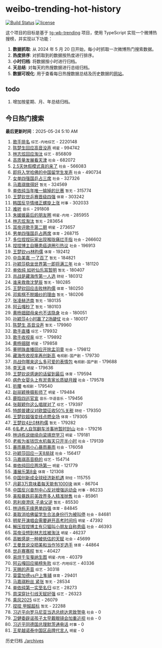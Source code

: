 # weibo-trending-hot-history

[![Build Status](https://github.com/lxw15337674/weibo-trending-hot-history/actions/workflows/nodejs.yml/badge.svg)](https://github.com/lxw15337674/weibo-trending-hot-history/actions)
[![license](https://img.shields.io/github/license/lxw15337674/weibo-trending-hot-history)](https://github.com/lxw15337674/weibo-trending-hot-history/blob/master/LICENSE)


这个项目的目标是基于 [tg-wb-trending](https://github.com/xiadd/tg-wb-trending) 项目，使用 TypeScript 实现一个微博热搜榜，并实现以下功能：

1. **数据抓取**: 从 2024 年 5 月 20 日开始，每小时抓取一次微博热门搜索数据。
2. **热度排序**: 对抓取到的数据按热度进行排序。
3. **小时归档**: 将数据按小时进行归档。
4. **天总结**: 对每天的热搜数据进行总结归档。
5. **数据可视化**: 用于查看每日热搜数据总结及历史数据的[网站](https://weibo-trending-hot-history.vercel.app/)。

## todo

1. 增加按星期、月、年总结归档。



## 今日热门搜索























































































































































































































































































































































































































































































































































































































































































































































































































































































































































































































































































































































































































































































































































































































































































































































































































































































































































































































































































































































































































































































































































































































































































































































































































































































































































































































































































































































































































































































































































































































































































































































































































































































































































































































































































































































































































































































































































































































































































































































































































































































































































































































































































































































































































































































































































































































































































































































































































































































































































































































































































































































































































































































































































































































































































































































































































































































































































































































































































































































































































































































































































































































































































































































































































































































































































































































































































































































































































































































































































































































































































































































































































































































































































































































































































































































































































































































































































































































































































































































































































































































































































































































































































































































































































































































































































































































































<!-- BEGIN -->

**最后更新时间**：2025-05-24 5:10 AM
1. [歌手排名](https://m.weibo.cn/search?containerid=100103type%3D1%26t%3D10%26q%3D%E6%AD%8C%E6%89%8B%E6%8E%92%E5%90%8D&stream_entry_id=31&isnewpage=1&extparam=seat%3D1%26stream_entry_id%3D31%26pos%3D0%26realpos%3D1%26band_rank%3D1%26filter_type%3Drealtimehot%26dgr%3D0%26c_type%3D31%26cate%3D5001%26q%3D%25E6%25AD%258C%25E6%2589%258B%25E6%258E%2592%25E5%2590%258D%26lcate%3D5001%26flag%3D16%26display_time%3D1748018036%26pre_seqid%3D1748018036622012375948) `综艺-内地综艺` - 2220148
2. [陈楚生回应高音没声](https://m.weibo.cn/search?containerid=100103type%3D1%26t%3D10%26q%3D%23%E9%99%88%E6%A5%9A%E7%94%9F%E5%9B%9E%E5%BA%94%E9%AB%98%E9%9F%B3%E6%B2%A1%E5%A3%B0%23&stream_entry_id=31&isnewpage=1&extparam=seat%3D1%26stream_entry_id%3D31%26pos%3D1%26realpos%3D2%26band_rank%3D2%26filter_type%3Drealtimehot%26dgr%3D0%26c_type%3D31%26cate%3D5001%26q%3D%2523%25E9%2599%2588%25E6%25A5%259A%25E7%2594%259F%25E5%259B%259E%25E5%25BA%2594%25E9%25AB%2598%25E9%259F%25B3%25E6%25B2%25A1%25E5%25A3%25B0%2523%26lcate%3D5001%26flag%3D2%26display_time%3D1748018036%26pre_seqid%3D1748018036622012375948) `明星` - 994742
3. [林志炫回应淘汰](https://m.weibo.cn/search?containerid=100103type%3D1%26t%3D10%26q%3D%23%E6%9E%97%E5%BF%97%E7%82%AB%E5%9B%9E%E5%BA%94%E6%B7%98%E6%B1%B0%23&stream_entry_id=31&isnewpage=1&extparam=seat%3D1%26stream_entry_id%3D31%26pos%3D8%26realpos%3D9%26band_rank%3D9%26filter_type%3Drealtimehot%26dgr%3D0%26c_type%3D31%26cate%3D5001%26q%3D%2523%25E6%259E%2597%25E5%25BF%2597%25E7%2582%25AB%25E5%259B%259E%25E5%25BA%2594%25E6%25B7%2598%25E6%25B1%25B0%2523%26lcate%3D5001%26flag%3D1%26display_time%3D1748018036%26pre_seqid%3D1748018036622012375948) `综艺` - 856809
4. [高质量发展看天津](https://m.weibo.cn/search?containerid=100103type%3D1%26t%3D10%26q%3D%23%E9%AB%98%E8%B4%A8%E9%87%8F%E5%8F%91%E5%B1%95%E7%9C%8B%E5%A4%A9%E6%B4%A5%23&stream_entry_id=31&isnewpage=1&extparam=seat%3D1%26stream_entry_id%3D31%26pos%3D2%26realpos%3D3%26band_rank%3D3%26filter_type%3Drealtimehot%26dgr%3D0%26c_type%3D31%26cate%3D5001%26q%3D%2523%25E9%25AB%2598%25E8%25B4%25A8%25E9%2587%258F%25E5%258F%2591%25E5%25B1%2595%25E7%259C%258B%25E5%25A4%25A9%25E6%25B4%25A5%2523%26lcate%3D5001%26flag%3D0%26display_time%3D1748018036%26pre_seqid%3D1748018036622012375948) `社会` - 682072
5. [2.5天休假模式真的来了](https://m.weibo.cn/search?containerid=100103type%3D1%26t%3D10%26q%3D%232.5%E5%A4%A9%E4%BC%91%E5%81%87%E6%A8%A1%E5%BC%8F%E7%9C%9F%E7%9A%84%E6%9D%A5%E4%BA%86%23&stream_entry_id=31&isnewpage=1&extparam=seat%3D1%26stream_entry_id%3D31%26pos%3D3%26realpos%3D4%26band_rank%3D4%26filter_type%3Drealtimehot%26dgr%3D0%26c_type%3D31%26cate%3D5001%26q%3D%25232.5%25E5%25A4%25A9%25E4%25BC%2591%25E5%2581%2587%25E6%25A8%25A1%25E5%25BC%258F%25E7%259C%259F%25E7%259A%2584%25E6%259D%25A5%25E4%25BA%2586%2523%26lcate%3D5001%26flag%3D0%26display_time%3D1748018036%26pre_seqid%3D1748018036622012375948) `社会` - 566083
6. [即将入学哈佛的中国留学生发声](https://m.weibo.cn/search?containerid=100103type%3D1%26t%3D10%26q%3D%23%E5%8D%B3%E5%B0%86%E5%85%A5%E5%AD%A6%E5%93%88%E4%BD%9B%E7%9A%84%E4%B8%AD%E5%9B%BD%E7%95%99%E5%AD%A6%E7%94%9F%E5%8F%91%E5%A3%B0%23&stream_entry_id=31&isnewpage=1&extparam=seat%3D1%26stream_entry_id%3D31%26pos%3D4%26realpos%3D5%26band_rank%3D5%26filter_type%3Drealtimehot%26dgr%3D0%26c_type%3D31%26cate%3D5001%26q%3D%2523%25E5%258D%25B3%25E5%25B0%2586%25E5%2585%25A5%25E5%25AD%25A6%25E5%2593%2588%25E4%25BD%259B%25E7%259A%2584%25E4%25B8%25AD%25E5%259B%25BD%25E7%2595%2599%25E5%25AD%25A6%25E7%2594%259F%25E5%258F%2591%25E5%25A3%25B0%2523%26lcate%3D5001%26flag%3D1%26display_time%3D1748018036%26pre_seqid%3D1748018036622012375948) `社会` - 490734
7. [女单四强国乒占三席](https://m.weibo.cn/search?containerid=100103type%3D1%26t%3D10%26q%3D%23%E5%A5%B3%E5%8D%95%E5%9B%9B%E5%BC%BA%E5%9B%BD%E4%B9%92%E5%8D%A0%E4%B8%89%E5%B8%AD%23&stream_entry_id=31&isnewpage=1&extparam=seat%3D1%26stream_entry_id%3D31%26pos%3D5%26realpos%3D6%26band_rank%3D6%26filter_type%3Drealtimehot%26dgr%3D0%26c_type%3D31%26cate%3D5001%26q%3D%2523%25E5%25A5%25B3%25E5%258D%2595%25E5%259B%259B%25E5%25BC%25BA%25E5%259B%25BD%25E4%25B9%2592%25E5%258D%25A0%25E4%25B8%2589%25E5%25B8%25AD%2523%26lcate%3D5001%26flag%3D0%26display_time%3D1748018036%26pre_seqid%3D1748018036622012375948) `社会` - 327326
8. [马嘉祺做得好](https://m.weibo.cn/search?containerid=100103type%3D1%26t%3D10%26q%3D%E9%A9%AC%E5%98%89%E7%A5%BA%E5%81%9A%E5%BE%97%E5%A5%BD&stream_entry_id=31&isnewpage=1&extparam=seat%3D1%26stream_entry_id%3D31%26pos%3D6%26realpos%3D7%26band_rank%3D7%26filter_type%3Drealtimehot%26dgr%3D0%26c_type%3D31%26cate%3D5001%26q%3D%25E9%25A9%25AC%25E5%2598%2589%25E7%25A5%25BA%25E5%2581%259A%25E5%25BE%2597%25E5%25A5%25BD%26lcate%3D5001%26flag%3D16%26display_time%3D1748018036%26pre_seqid%3D1748018036622012375948) `暂无` - 324569
9. [单依纯当年唯一输掉的比赛](https://m.weibo.cn/search?containerid=100103type%3D1%26t%3D10%26q%3D%E5%8D%95%E4%BE%9D%E7%BA%AF%E5%BD%93%E5%B9%B4%E5%94%AF%E4%B8%80%E8%BE%93%E6%8E%89%E7%9A%84%E6%AF%94%E8%B5%9B&stream_entry_id=31&isnewpage=1&extparam=seat%3D1%26stream_entry_id%3D31%26pos%3D7%26realpos%3D8%26band_rank%3D8%26filter_type%3Drealtimehot%26dgr%3D0%26c_type%3D31%26cate%3D5001%26q%3D%25E5%258D%2595%25E4%25BE%259D%25E7%25BA%25AF%25E5%25BD%2593%25E5%25B9%25B4%25E5%2594%25AF%25E4%25B8%2580%25E8%25BE%2593%25E6%258E%2589%25E7%259A%2584%25E6%25AF%2594%25E8%25B5%259B%26lcate%3D5001%26flag%3D1%26display_time%3D1748018036%26pre_seqid%3D1748018036622012375948) `暂无` - 315774
10. [王楚钦世乒赛晋级四强](https://m.weibo.cn/search?containerid=100103type%3D1%26t%3D10%26q%3D%23%E7%8E%8B%E6%A5%9A%E9%92%A6%E4%B8%96%E4%B9%92%E8%B5%9B%E6%99%8B%E7%BA%A7%E5%9B%9B%E5%BC%BA%23&stream_entry_id=31&isnewpage=1&extparam=seat%3D1%26stream_entry_id%3D31%26pos%3D9%26realpos%3D10%26band_rank%3D10%26filter_type%3Drealtimehot%26dgr%3D0%26c_type%3D31%26cate%3D5001%26q%3D%2523%25E7%258E%258B%25E6%25A5%259A%25E9%2592%25A6%25E4%25B8%2596%25E4%25B9%2592%25E8%25B5%259B%25E6%2599%258B%25E7%25BA%25A7%25E5%259B%259B%25E5%25BC%25BA%2523%26lcate%3D5001%26flag%3D1%26display_time%3D1748018036%26pre_seqid%3D1748018036622012375948) `体育` - 303242
11. [韩国反华情绪正螺旋上涨](https://m.weibo.cn/search?containerid=100103type%3D1%26t%3D10%26q%3D%23%E9%9F%A9%E5%9B%BD%E5%8F%8D%E5%8D%8E%E6%83%85%E7%BB%AA%E6%AD%A3%E8%9E%BA%E6%97%8B%E4%B8%8A%E6%B6%A8%23&stream_entry_id=31&isnewpage=1&extparam=seat%3D1%26stream_entry_id%3D31%26pos%3D10%26realpos%3D11%26band_rank%3D11%26filter_type%3Drealtimehot%26dgr%3D0%26c_type%3D31%26cate%3D5001%26q%3D%2523%25E9%259F%25A9%25E5%259B%25BD%25E5%258F%258D%25E5%258D%258E%25E6%2583%2585%25E7%25BB%25AA%25E6%25AD%25A3%25E8%259E%25BA%25E6%2597%258B%25E4%25B8%258A%25E6%25B6%25A8%2523%26lcate%3D5001%26flag%3D1%26display_time%3D1748018036%26pre_seqid%3D1748018036622012375948) `时事` - 302033
12. [难听](https://m.weibo.cn/search?containerid=100103type%3D1%26t%3D10%26q%3D%E9%9A%BE%E5%90%AC&stream_entry_id=31&isnewpage=1&extparam=seat%3D1%26stream_entry_id%3D31%26pos%3D11%26realpos%3D12%26band_rank%3D12%26filter_type%3Drealtimehot%26dgr%3D0%26c_type%3D31%26cate%3D5001%26q%3D%25E9%259A%25BE%25E5%2590%25AC%26lcate%3D5001%26flag%3D0%26display_time%3D1748018036%26pre_seqid%3D1748018036622012375948) `音乐` - 291808
13. [朱媛媛最后的朋友圈](https://m.weibo.cn/search?containerid=100103type%3D1%26t%3D10%26q%3D%23%E6%9C%B1%E5%AA%9B%E5%AA%9B%E6%9C%80%E5%90%8E%E7%9A%84%E6%9C%8B%E5%8F%8B%E5%9C%88%23&stream_entry_id=31&isnewpage=1&extparam=seat%3D1%26stream_entry_id%3D31%26pos%3D12%26realpos%3D13%26band_rank%3D13%26filter_type%3Drealtimehot%26dgr%3D0%26c_type%3D31%26cate%3D5001%26q%3D%2523%25E6%259C%25B1%25E5%25AA%259B%25E5%25AA%259B%25E6%259C%2580%25E5%2590%258E%25E7%259A%2584%25E6%259C%258B%25E5%258F%258B%25E5%259C%2588%2523%26lcate%3D5001%26flag%3D2%26display_time%3D1748018036%26pre_seqid%3D1748018036622012375948) `明星-内地` - 285955
14. [林志炫淘汰](https://m.weibo.cn/search?containerid=100103type%3D1%26t%3D10%26q%3D%E6%9E%97%E5%BF%97%E7%82%AB%E6%B7%98%E6%B1%B0&stream_entry_id=31&isnewpage=1&extparam=seat%3D1%26stream_entry_id%3D31%26pos%3D13%26realpos%3D14%26band_rank%3D14%26filter_type%3Drealtimehot%26dgr%3D0%26c_type%3D31%26cate%3D5001%26q%3D%25E6%259E%2597%25E5%25BF%2597%25E7%2582%25AB%25E6%25B7%2598%25E6%25B1%25B0%26lcate%3D5001%26flag%3D0%26display_time%3D1748018036%26pre_seqid%3D1748018036622012375948) `暂无` - 283654
15. [耳帝评歌手第二期](https://m.weibo.cn/search?containerid=100103type%3D1%26t%3D10%26q%3D%23%E8%80%B3%E5%B8%9D%E8%AF%84%E6%AD%8C%E6%89%8B%E7%AC%AC%E4%BA%8C%E6%9C%9F%23&stream_entry_id=31&isnewpage=1&extparam=seat%3D1%26stream_entry_id%3D31%26pos%3D14%26realpos%3D15%26band_rank%3D15%26filter_type%3Drealtimehot%26dgr%3D0%26c_type%3D31%26cate%3D5001%26q%3D%2523%25E8%2580%25B3%25E5%25B8%259D%25E8%25AF%2584%25E6%25AD%258C%25E6%2589%258B%25E7%25AC%25AC%25E4%25BA%258C%25E6%259C%259F%2523%26lcate%3D5001%26flag%3D1%26display_time%3D1748018036%26pre_seqid%3D1748018036622012375948) `明星` - 273657
16. [男单四强国乒占两席](https://m.weibo.cn/search?containerid=100103type%3D1%26t%3D10%26q%3D%23%E7%94%B7%E5%8D%95%E5%9B%9B%E5%BC%BA%E5%9B%BD%E4%B9%92%E5%8D%A0%E4%B8%A4%E5%B8%AD%23&stream_entry_id=31&isnewpage=1&extparam=seat%3D1%26stream_entry_id%3D31%26pos%3D15%26realpos%3D16%26band_rank%3D16%26filter_type%3Drealtimehot%26dgr%3D0%26c_type%3D31%26cate%3D5001%26q%3D%2523%25E7%2594%25B7%25E5%258D%2595%25E5%259B%259B%25E5%25BC%25BA%25E5%259B%25BD%25E4%25B9%2592%25E5%258D%25A0%25E4%25B8%25A4%25E5%25B8%25AD%2523%26lcate%3D5001%26flag%3D1%26display_time%3D1748018036%26pre_seqid%3D1748018036622012375948) `体育` - 268715
17. [多位捏捏玩家出现喉咙痛烂手指](https://m.weibo.cn/search?containerid=100103type%3D1%26t%3D10%26q%3D%23%E5%A4%9A%E4%BD%8D%E6%8D%8F%E6%8D%8F%E7%8E%A9%E5%AE%B6%E5%87%BA%E7%8E%B0%E5%96%89%E5%92%99%E7%97%9B%E7%83%82%E6%89%8B%E6%8C%87%23&stream_entry_id=31&isnewpage=1&extparam=seat%3D1%26stream_entry_id%3D31%26pos%3D16%26realpos%3D17%26band_rank%3D17%26filter_type%3Drealtimehot%26dgr%3D0%26c_type%3D31%26cate%3D5001%26q%3D%2523%25E5%25A4%259A%25E4%25BD%258D%25E6%258D%258F%25E6%258D%258F%25E7%258E%25A9%25E5%25AE%25B6%25E5%2587%25BA%25E7%258E%25B0%25E5%2596%2589%25E5%2592%2599%25E7%2597%259B%25E7%2583%2582%25E6%2589%258B%25E6%258C%2587%2523%26lcate%3D5001%26flag%3D1%26display_time%3D1748018036%26pre_seqid%3D1748018036622012375948) `社会` - 266602
18. [捏捏博主自曝患癌退圈引热议](https://m.weibo.cn/search?containerid=100103type%3D1%26t%3D10%26q%3D%23%E6%8D%8F%E6%8D%8F%E5%8D%9A%E4%B8%BB%E8%87%AA%E6%9B%9D%E6%82%A3%E7%99%8C%E9%80%80%E5%9C%88%E5%BC%95%E7%83%AD%E8%AE%AE%23&stream_entry_id=31&isnewpage=1&extparam=seat%3D1%26stream_entry_id%3D31%26pos%3D19%26realpos%3D20%26band_rank%3D20%26filter_type%3Drealtimehot%26dgr%3D0%26c_type%3D31%26cate%3D5001%26q%3D%2523%25E6%258D%258F%25E6%258D%258F%25E5%258D%259A%25E4%25B8%25BB%25E8%2587%25AA%25E6%259B%259D%25E6%2582%25A3%25E7%2599%258C%25E9%2580%2580%25E5%259C%2588%25E5%25BC%2595%25E7%2583%25AD%25E8%25AE%25AE%2523%26lcate%3D5001%26flag%3D1%26display_time%3D1748018036%26pre_seqid%3D1748018036622012375948) `社会` - 196913
19. [王楚钦vs林昀儒](https://m.weibo.cn/search?containerid=100103type%3D1%26t%3D10%26q%3D%E7%8E%8B%E6%A5%9A%E9%92%A6vs%E6%9E%97%E6%98%80%E5%84%92&stream_entry_id=31&isnewpage=1&extparam=seat%3D1%26stream_entry_id%3D31%26pos%3D17%26realpos%3D18%26band_rank%3D18%26filter_type%3Drealtimehot%26dgr%3D0%26c_type%3D31%26cate%3D5001%26q%3D%25E7%258E%258B%25E6%25A5%259A%25E9%2592%25A6vs%25E6%259E%2597%25E6%2598%2580%25E5%2584%2592%26lcate%3D5001%26flag%3D0%26display_time%3D1748018036%26pre_seqid%3D1748018036622012375948) `体育` - 192412
20. [中岛美嘉 一了百了](https://m.weibo.cn/search?containerid=100103type%3D1%26t%3D10%26q%3D%E4%B8%AD%E5%B2%9B%E7%BE%8E%E5%98%89+%E4%B8%80%E4%BA%86%E7%99%BE%E4%BA%86&stream_entry_id=31&isnewpage=1&extparam=seat%3D1%26stream_entry_id%3D31%26pos%3D21%26realpos%3D22%26band_rank%3D22%26filter_type%3Drealtimehot%26dgr%3D0%26c_type%3D31%26cate%3D5001%26q%3D%25E4%25B8%25AD%25E5%25B2%259B%25E7%25BE%258E%25E5%2598%2589%2520%25E4%25B8%2580%25E4%25BA%2586%25E7%2599%25BE%25E4%25BA%2586%26lcate%3D5001%26flag%3D1%26display_time%3D1748018036%26pre_seqid%3D1748018036622012375948) `暂无` - 184821
21. [孙颖莎稳坐世界第一即将满三年](https://m.weibo.cn/search?containerid=100103type%3D1%26t%3D10%26q%3D%23%E5%AD%99%E9%A2%96%E8%8E%8E%E7%A8%B3%E5%9D%90%E4%B8%96%E7%95%8C%E7%AC%AC%E4%B8%80%E5%8D%B3%E5%B0%86%E6%BB%A1%E4%B8%89%E5%B9%B4%23&stream_entry_id=31&isnewpage=1&extparam=seat%3D1%26stream_entry_id%3D31%26pos%3D18%26realpos%3D19%26band_rank%3D19%26filter_type%3Drealtimehot%26dgr%3D0%26c_type%3D31%26cate%3D5001%26q%3D%2523%25E5%25AD%2599%25E9%25A2%2596%25E8%258E%258E%25E7%25A8%25B3%25E5%259D%2590%25E4%25B8%2596%25E7%2595%258C%25E7%25AC%25AC%25E4%25B8%2580%25E5%258D%25B3%25E5%25B0%2586%25E6%25BB%25A1%25E4%25B8%2589%25E5%25B9%25B4%2523%26lcate%3D5001%26flag%3D1%26display_time%3D1748018036%26pre_seqid%3D1748018036622012375948) `社会` - 181120
22. [单依纯 如听仙乐耳暂明](https://m.weibo.cn/search?containerid=100103type%3D1%26t%3D10%26q%3D%E5%8D%95%E4%BE%9D%E7%BA%AF+%E5%A6%82%E5%90%AC%E4%BB%99%E4%B9%90%E8%80%B3%E6%9A%82%E6%98%8E&stream_entry_id=31&isnewpage=1&extparam=seat%3D1%26stream_entry_id%3D31%26pos%3D20%26realpos%3D21%26band_rank%3D21%26filter_type%3Drealtimehot%26dgr%3D0%26c_type%3D31%26cate%3D5001%26q%3D%25E5%258D%2595%25E4%25BE%259D%25E7%25BA%25AF%2520%25E5%25A6%2582%25E5%2590%25AC%25E4%25BB%2599%25E4%25B9%2590%25E8%2580%25B3%25E6%259A%2582%25E6%2598%258E%26lcate%3D5001%26flag%3D2%26display_time%3D1748018036%26pre_seqid%3D1748018036622012375948) `暂无` - 180407
23. [肖战是藏海传第一人选](https://m.weibo.cn/search?containerid=100103type%3D1%26t%3D10%26q%3D%23%E8%82%96%E6%88%98%E6%98%AF%E8%97%8F%E6%B5%B7%E4%BC%A0%E7%AC%AC%E4%B8%80%E4%BA%BA%E9%80%89%23&stream_entry_id=31&isnewpage=1&extparam=seat%3D1%26stream_entry_id%3D31%26pos%3D22%26realpos%3D23%26band_rank%3D23%26filter_type%3Drealtimehot%26dgr%3D0%26c_type%3D31%26cate%3D5001%26q%3D%2523%25E8%2582%2596%25E6%2588%2598%25E6%2598%25AF%25E8%2597%258F%25E6%25B5%25B7%25E4%25BC%25A0%25E7%25AC%25AC%25E4%25B8%2580%25E4%25BA%25BA%25E9%2580%2589%2523%26lcate%3D5001%26flag%3D1%26display_time%3D1748018036%26pre_seqid%3D1748018036622012375948) `财经` - 180312
24. [谁来救救沈梦辰](https://m.weibo.cn/search?containerid=100103type%3D1%26t%3D10%26q%3D%E8%B0%81%E6%9D%A5%E6%95%91%E6%95%91%E6%B2%88%E6%A2%A6%E8%BE%B0&stream_entry_id=31&isnewpage=1&extparam=seat%3D1%26stream_entry_id%3D31%26pos%3D23%26realpos%3D24%26band_rank%3D24%26filter_type%3Drealtimehot%26dgr%3D0%26c_type%3D31%26cate%3D5001%26q%3D%25E8%25B0%2581%25E6%259D%25A5%25E6%2595%2591%25E6%2595%2591%25E6%25B2%2588%25E6%25A2%25A6%25E8%25BE%25B0%26lcate%3D5001%26flag%3D1%26display_time%3D1748018036%26pre_seqid%3D1748018036622012375948) `暂无` - 180285
25. [王楚钦回应击败林昀儒](https://m.weibo.cn/search?containerid=100103type%3D1%26t%3D10%26q%3D%23%E7%8E%8B%E6%A5%9A%E9%92%A6%E5%9B%9E%E5%BA%94%E5%87%BB%E8%B4%A5%E6%9E%97%E6%98%80%E5%84%92%23&stream_entry_id=31&isnewpage=1&extparam=seat%3D1%26stream_entry_id%3D31%26pos%3D24%26realpos%3D25%26band_rank%3D25%26filter_type%3Drealtimehot%26dgr%3D0%26c_type%3D31%26cate%3D5001%26q%3D%2523%25E7%258E%258B%25E6%25A5%259A%25E9%2592%25A6%25E5%259B%259E%25E5%25BA%2594%25E5%2587%25BB%25E8%25B4%25A5%25E6%259E%2597%25E6%2598%2580%25E5%2584%2592%2523%26lcate%3D5001%26flag%3D1%26display_time%3D1748018036%26pre_seqid%3D1748018036622012375948) `体育` - 180250
26. [邓紫棋不脱婚纱的理由](https://m.weibo.cn/search?containerid=100103type%3D1%26t%3D10%26q%3D%E9%82%93%E7%B4%AB%E6%A3%8B%E4%B8%8D%E8%84%B1%E5%A9%9A%E7%BA%B1%E7%9A%84%E7%90%86%E7%94%B1&stream_entry_id=31&isnewpage=1&extparam=seat%3D1%26stream_entry_id%3D31%26pos%3D25%26realpos%3D26%26band_rank%3D26%26filter_type%3Drealtimehot%26dgr%3D0%26c_type%3D31%26cate%3D5001%26q%3D%25E9%2582%2593%25E7%25B4%25AB%25E6%25A3%258B%25E4%25B8%258D%25E8%2584%25B1%25E5%25A9%259A%25E7%25BA%25B1%25E7%259A%2584%25E7%2590%2586%25E7%2594%25B1%26lcate%3D5001%26flag%3D1%26display_time%3D1748018036%26pre_seqid%3D1748018036622012375948) `暂无` - 180206
27. [张凌赫济南](https://m.weibo.cn/search?containerid=100103type%3D1%26t%3D10%26q%3D%E5%BC%A0%E5%87%8C%E8%B5%AB%E6%B5%8E%E5%8D%97&stream_entry_id=31&isnewpage=1&extparam=seat%3D1%26stream_entry_id%3D31%26pos%3D26%26realpos%3D27%26band_rank%3D27%26filter_type%3Drealtimehot%26dgr%3D0%26c_type%3D31%26cate%3D5001%26q%3D%25E5%25BC%25A0%25E5%2587%258C%25E8%25B5%25AB%25E6%25B5%258E%25E5%258D%2597%26lcate%3D5001%26flag%3D1%26display_time%3D1748018036%26pre_seqid%3D1748018036622012375948) `暂无` - 180135
28. [阿云嘎秒了](https://m.weibo.cn/search?containerid=100103type%3D1%26t%3D10%26q%3D%E9%98%BF%E4%BA%91%E5%98%8E%E7%A7%92%E4%BA%86&stream_entry_id=31&isnewpage=1&extparam=seat%3D1%26stream_entry_id%3D31%26pos%3D27%26realpos%3D28%26band_rank%3D28%26filter_type%3Drealtimehot%26dgr%3D0%26c_type%3D31%26cate%3D5001%26q%3D%25E9%2598%25BF%25E4%25BA%2591%25E5%2598%258E%25E7%25A7%2592%25E4%25BA%2586%26lcate%3D5001%26flag%3D0%26display_time%3D1748018036%26pre_seqid%3D1748018036622012375948) `暂无` - 180103
29. [黄杨钿甜母亲也不该隐身](https://m.weibo.cn/search?containerid=100103type%3D1%26t%3D10%26q%3D%23%E9%BB%84%E6%9D%A8%E9%92%BF%E7%94%9C%E6%AF%8D%E4%BA%B2%E4%B9%9F%E4%B8%8D%E8%AF%A5%E9%9A%90%E8%BA%AB%23&stream_entry_id=31&isnewpage=1&extparam=seat%3D1%26stream_entry_id%3D31%26pos%3D28%26realpos%3D29%26band_rank%3D29%26filter_type%3Drealtimehot%26dgr%3D0%26c_type%3D31%26cate%3D5001%26q%3D%2523%25E9%25BB%2584%25E6%259D%25A8%25E9%2592%25BF%25E7%2594%259C%25E6%25AF%258D%25E4%25BA%25B2%25E4%25B9%259F%25E4%25B8%258D%25E8%25AF%25A5%25E9%259A%2590%25E8%25BA%25AB%2523%26lcate%3D5001%26flag%3D0%26display_time%3D1748018036%26pre_seqid%3D1748018036622012375948) `社会` - 180051
30. [孙颖莎4小时赢了2场硬仗](https://m.weibo.cn/search?containerid=100103type%3D1%26t%3D10%26q%3D%23%E5%AD%99%E9%A2%96%E8%8E%8E4%E5%B0%8F%E6%97%B6%E8%B5%A2%E4%BA%862%E5%9C%BA%E7%A1%AC%E4%BB%97%23&stream_entry_id=31&isnewpage=1&extparam=seat%3D1%26stream_entry_id%3D31%26pos%3D29%26realpos%3D30%26band_rank%3D30%26filter_type%3Drealtimehot%26dgr%3D0%26c_type%3D31%26cate%3D5001%26q%3D%2523%25E5%25AD%2599%25E9%25A2%2596%25E8%258E%258E4%25E5%25B0%258F%25E6%2597%25B6%25E8%25B5%25A2%25E4%25BA%25862%25E5%259C%25BA%25E7%25A1%25AC%25E4%25BB%2597%2523%26lcate%3D5001%26flag%3D0%26display_time%3D1748018036%26pre_seqid%3D1748018036622012375948) `社会` - 180017
31. [陈楚生 高音没声](https://m.weibo.cn/search?containerid=100103type%3D1%26t%3D10%26q%3D%E9%99%88%E6%A5%9A%E7%94%9F+%E9%AB%98%E9%9F%B3%E6%B2%A1%E5%A3%B0&stream_entry_id=31&isnewpage=1&extparam=seat%3D1%26stream_entry_id%3D31%26pos%3D30%26realpos%3D31%26band_rank%3D31%26filter_type%3Drealtimehot%26dgr%3D0%26c_type%3D31%26cate%3D5001%26q%3D%25E9%2599%2588%25E6%25A5%259A%25E7%2594%259F%2520%25E9%25AB%2598%25E9%259F%25B3%25E6%25B2%25A1%25E5%25A3%25B0%26lcate%3D5001%26flag%3D0%26display_time%3D1748018036%26pre_seqid%3D1748018036622012375948) `暂无` - 179960
32. [歌手直播](https://m.weibo.cn/search?containerid=100103type%3D1%26t%3D10%26q%3D%E6%AD%8C%E6%89%8B%E7%9B%B4%E6%92%AD&stream_entry_id=31&isnewpage=1&extparam=seat%3D1%26stream_entry_id%3D31%26pos%3D31%26realpos%3D32%26band_rank%3D32%26filter_type%3Drealtimehot%26dgr%3D0%26c_type%3D31%26cate%3D5001%26q%3D%25E6%25AD%258C%25E6%2589%258B%25E7%259B%25B4%25E6%2592%25AD%26lcate%3D5001%26flag%3D0%26display_time%3D1748018036%26pre_seqid%3D1748018036622012375948) `综艺` - 179932
33. [歌手收视率](https://m.weibo.cn/search?containerid=100103type%3D1%26t%3D10%26q%3D%E6%AD%8C%E6%89%8B%E6%94%B6%E8%A7%86%E7%8E%87&stream_entry_id=31&isnewpage=1&extparam=seat%3D1%26stream_entry_id%3D31%26pos%3D32%26realpos%3D33%26band_rank%3D33%26filter_type%3Drealtimehot%26dgr%3D0%26c_type%3D31%26cate%3D5001%26q%3D%25E6%25AD%258C%25E6%2589%258B%25E6%2594%25B6%25E8%25A7%2586%25E7%258E%2587%26lcate%3D5001%26flag%3D1%26display_time%3D1748018036%26pre_seqid%3D1748018036622012375948) `综艺` - 179892
34. [黄杨钿甜](https://m.weibo.cn/search?containerid=100103type%3D1%26t%3D10%26q%3D%E9%BB%84%E6%9D%A8%E9%92%BF%E7%94%9C&stream_entry_id=31&isnewpage=1&extparam=seat%3D1%26stream_entry_id%3D31%26pos%3D33%26realpos%3D34%26band_rank%3D34%26filter_type%3Drealtimehot%26dgr%3D0%26c_type%3D31%26cate%3D5001%26q%3D%25E9%25BB%2584%25E6%259D%25A8%25E9%2592%25BF%25E7%2594%259C%26lcate%3D5001%26flag%3D0%26display_time%3D1748018036%26pre_seqid%3D1748018036622012375948) `明星` - 179858
35. [董明珠直播回应开除孟羽童](https://m.weibo.cn/search?containerid=100103type%3D1%26t%3D10%26q%3D%23%E8%91%A3%E6%98%8E%E7%8F%A0%E7%9B%B4%E6%92%AD%E5%9B%9E%E5%BA%94%E5%BC%80%E9%99%A4%E5%AD%9F%E7%BE%BD%E7%AB%A5%23&stream_entry_id=31&isnewpage=1&extparam=seat%3D1%26stream_entry_id%3D31%26pos%3D34%26realpos%3D35%26band_rank%3D35%26filter_type%3Drealtimehot%26dgr%3D0%26c_type%3D31%26cate%3D5001%26q%3D%2523%25E8%2591%25A3%25E6%2598%258E%25E7%258F%25A0%25E7%259B%25B4%25E6%2592%25AD%25E5%259B%259E%25E5%25BA%2594%25E5%25BC%2580%25E9%2599%25A4%25E5%25AD%259F%25E7%25BE%25BD%25E7%25AB%25A5%2523%26lcate%3D5001%26flag%3D0%26display_time%3D1748018036%26pre_seqid%3D1748018036622012375948) `社会` - 179812
36. [藏海传收视率再创新高](https://m.weibo.cn/search?containerid=100103type%3D1%26t%3D10%26q%3D%23%E8%97%8F%E6%B5%B7%E4%BC%A0%E6%94%B6%E8%A7%86%E7%8E%87%E5%86%8D%E5%88%9B%E6%96%B0%E9%AB%98%23&stream_entry_id=31&isnewpage=1&extparam=seat%3D1%26stream_entry_id%3D31%26pos%3D35%26realpos%3D36%26band_rank%3D36%26filter_type%3Drealtimehot%26dgr%3D0%26c_type%3D31%26cate%3D5001%26q%3D%2523%25E8%2597%258F%25E6%25B5%25B7%25E4%25BC%25A0%25E6%2594%25B6%25E8%25A7%2586%25E7%258E%2587%25E5%2586%258D%25E5%2588%259B%25E6%2596%25B0%25E9%25AB%2598%2523%26lcate%3D5001%26flag%3D1%26display_time%3D1748018036%26pre_seqid%3D1748018036622012375948) `电视剧-国产剧` - 179730
37. [肖战你哪来这么多可爱的表情包](https://m.weibo.cn/search?containerid=100103type%3D1%26t%3D10%26q%3D%23%E8%82%96%E6%88%98%E4%BD%A0%E5%93%AA%E6%9D%A5%E8%BF%99%E4%B9%88%E5%A4%9A%E5%8F%AF%E7%88%B1%E7%9A%84%E8%A1%A8%E6%83%85%E5%8C%85%23&stream_entry_id=31&isnewpage=1&extparam=seat%3D1%26stream_entry_id%3D31%26pos%3D36%26realpos%3D37%26band_rank%3D37%26filter_type%3Drealtimehot%26dgr%3D0%26c_type%3D31%26cate%3D5001%26q%3D%2523%25E8%2582%2596%25E6%2588%2598%25E4%25BD%25A0%25E5%2593%25AA%25E6%259D%25A5%25E8%25BF%2599%25E4%25B9%2588%25E5%25A4%259A%25E5%258F%25AF%25E7%2588%25B1%25E7%259A%2584%25E8%25A1%25A8%25E6%2583%2585%25E5%258C%2585%2523%26lcate%3D5001%26flag%3D1%26display_time%3D1748018036%26pre_seqid%3D1748018036622012375948) `电视剧-国产剧` - 179688
38. [李天泽](https://m.weibo.cn/search?containerid=100103type%3D1%26t%3D10%26q%3D%E6%9D%8E%E5%A4%A9%E6%B3%BD&stream_entry_id=31&isnewpage=1&extparam=seat%3D1%26stream_entry_id%3D31%26pos%3D37%26realpos%3D38%26band_rank%3D38%26filter_type%3Drealtimehot%26dgr%3D0%26c_type%3D31%26cate%3D5001%26q%3D%25E6%259D%258E%25E5%25A4%25A9%25E6%25B3%25BD%26lcate%3D5001%26flag%3D1%26display_time%3D1748018036%26pre_seqid%3D1748018036622012375948) `明星` - 179636
39. [王楚钦说感谢的话留到最后](https://m.weibo.cn/search?containerid=100103type%3D1%26t%3D10%26q%3D%23%E7%8E%8B%E6%A5%9A%E9%92%A6%E8%AF%B4%E6%84%9F%E8%B0%A2%E7%9A%84%E8%AF%9D%E7%95%99%E5%88%B0%E6%9C%80%E5%90%8E%23&stream_entry_id=31&isnewpage=1&extparam=seat%3D1%26stream_entry_id%3D31%26pos%3D38%26realpos%3D39%26band_rank%3D39%26filter_type%3Drealtimehot%26dgr%3D0%26c_type%3D31%26cate%3D5001%26q%3D%2523%25E7%258E%258B%25E6%25A5%259A%25E9%2592%25A6%25E8%25AF%25B4%25E6%2584%259F%25E8%25B0%25A2%25E7%259A%2584%25E8%25AF%259D%25E7%2595%2599%25E5%2588%25B0%25E6%259C%2580%25E5%2590%258E%2523%26lcate%3D5001%26flag%3D1%26display_time%3D1748018036%26pre_seqid%3D1748018036622012375948) `体育` - 179594
40. [病危女婴头上有淤青家长质疑月嫂](https://m.weibo.cn/search?containerid=100103type%3D1%26t%3D10%26q%3D%23%E7%97%85%E5%8D%B1%E5%A5%B3%E5%A9%B4%E5%A4%B4%E4%B8%8A%E6%9C%89%E6%B7%A4%E9%9D%92%E5%AE%B6%E9%95%BF%E8%B4%A8%E7%96%91%E6%9C%88%E5%AB%82%23&stream_entry_id=31&isnewpage=1&extparam=seat%3D1%26stream_entry_id%3D31%26pos%3D39%26realpos%3D40%26band_rank%3D40%26filter_type%3Drealtimehot%26dgr%3D0%26c_type%3D31%26cate%3D5001%26q%3D%2523%25E7%2597%2585%25E5%258D%25B1%25E5%25A5%25B3%25E5%25A9%25B4%25E5%25A4%25B4%25E4%25B8%258A%25E6%259C%2589%25E6%25B7%25A4%25E9%259D%2592%25E5%25AE%25B6%25E9%2595%25BF%25E8%25B4%25A8%25E7%2596%2591%25E6%259C%2588%25E5%25AB%2582%2523%26lcate%3D5001%26flag%3D1%26display_time%3D1748018036%26pre_seqid%3D1748018036622012375948) `社会` - 179578
41. [折腰](https://m.weibo.cn/search?containerid=100103type%3D1%26t%3D10%26q%3D%E6%8A%98%E8%85%B0&stream_entry_id=31&isnewpage=1&extparam=seat%3D1%26stream_entry_id%3D31%26pos%3D40%26realpos%3D41%26band_rank%3D41%26filter_type%3Drealtimehot%26dgr%3D0%26c_type%3D31%26cate%3D5001%26q%3D%25E6%258A%2598%25E8%2585%25B0%26lcate%3D5001%26flag%3D1%26display_time%3D1748018036%26pre_seqid%3D1748018036622012375948) `电视剧` - 179540
42. [赵丽颖换摄影师了](https://m.weibo.cn/search?containerid=100103type%3D1%26t%3D10%26q%3D%23%E8%B5%B5%E4%B8%BD%E9%A2%96%E6%8D%A2%E6%91%84%E5%BD%B1%E5%B8%88%E4%BA%86%23&stream_entry_id=31&isnewpage=1&extparam=seat%3D1%26stream_entry_id%3D31%26pos%3D41%26realpos%3D42%26band_rank%3D42%26filter_type%3Drealtimehot%26dgr%3D0%26c_type%3D31%26cate%3D5001%26q%3D%2523%25E8%25B5%25B5%25E4%25B8%25BD%25E9%25A2%2596%25E6%258D%25A2%25E6%2591%2584%25E5%25BD%25B1%25E5%25B8%2588%25E4%25BA%2586%2523%26lcate%3D5001%26flag%3D0%26display_time%3D1748018036%26pre_seqid%3D1748018036622012375948) `明星` - 179484
43. [鹿晗四巡官宣](https://m.weibo.cn/search?containerid=100103type%3D1%26t%3D10%26q%3D%23%E9%B9%BF%E6%99%97%E5%9B%9B%E5%B7%A1%E5%AE%98%E5%AE%A3%23&stream_entry_id=31&isnewpage=1&extparam=seat%3D1%26stream_entry_id%3D31%26pos%3D42%26realpos%3D43%26band_rank%3D43%26filter_type%3Drealtimehot%26dgr%3D0%26c_type%3D31%26cate%3D5001%26q%3D%2523%25E9%25B9%25BF%25E6%2599%2597%25E5%259B%259B%25E5%25B7%25A1%25E5%25AE%2598%25E5%25AE%25A3%2523%26lcate%3D5001%26flag%3D0%26display_time%3D1748018036%26pre_seqid%3D1748018036622012375948) `音乐-华语音乐` - 179456
44. [张靓颖你这么唱就对了](https://m.weibo.cn/search?containerid=100103type%3D1%26t%3D10%26q%3D%E5%BC%A0%E9%9D%93%E9%A2%96%E4%BD%A0%E8%BF%99%E4%B9%88%E5%94%B1%E5%B0%B1%E5%AF%B9%E4%BA%86&stream_entry_id=31&isnewpage=1&extparam=seat%3D1%26stream_entry_id%3D31%26pos%3D43%26realpos%3D44%26band_rank%3D44%26filter_type%3Drealtimehot%26dgr%3D0%26c_type%3D31%26cate%3D5001%26q%3D%25E5%25BC%25A0%25E9%259D%2593%25E9%25A2%2596%25E4%25BD%25A0%25E8%25BF%2599%25E4%25B9%2588%25E5%2594%25B1%25E5%25B0%25B1%25E5%25AF%25B9%25E4%25BA%2586%26lcate%3D5001%26flag%3D1%26display_time%3D1748018036%26pre_seqid%3D1748018036622012375948) `综艺` - 179397
45. [特朗普建议对欧盟征收50%关税](https://m.weibo.cn/search?containerid=100103type%3D1%26t%3D10%26q%3D%23%E7%89%B9%E6%9C%97%E6%99%AE%E5%BB%BA%E8%AE%AE%E5%AF%B9%E6%AC%A7%E7%9B%9F%E5%BE%81%E6%94%B650%25%E5%85%B3%E7%A8%8E%23&stream_entry_id=31&isnewpage=1&extparam=seat%3D1%26stream_entry_id%3D31%26pos%3D44%26realpos%3D45%26band_rank%3D45%26filter_type%3Drealtimehot%26dgr%3D0%26c_type%3D31%26cate%3D5001%26q%3D%2523%25E7%2589%25B9%25E6%259C%2597%25E6%2599%25AE%25E5%25BB%25BA%25E8%25AE%25AE%25E5%25AF%25B9%25E6%25AC%25A7%25E7%259B%259F%25E5%25BE%2581%25E6%2594%25B650%2525%25E5%2585%25B3%25E7%25A8%258E%2523%26lcate%3D5001%26flag%3D0%26display_time%3D1748018036%26pre_seqid%3D1748018036622012375948) `财经` - 179350
46. [王楚钦超强变线点燃全场](https://m.weibo.cn/search?containerid=100103type%3D1%26t%3D10%26q%3D%23%E7%8E%8B%E6%A5%9A%E9%92%A6%E8%B6%85%E5%BC%BA%E5%8F%98%E7%BA%BF%E7%82%B9%E7%87%83%E5%85%A8%E5%9C%BA%23&stream_entry_id=31&isnewpage=1&extparam=seat%3D1%26stream_entry_id%3D31%26pos%3D45%26realpos%3D46%26band_rank%3D46%26filter_type%3Drealtimehot%26dgr%3D0%26c_type%3D31%26cate%3D5001%26q%3D%2523%25E7%258E%258B%25E6%25A5%259A%25E9%2592%25A6%25E8%25B6%2585%25E5%25BC%25BA%25E5%258F%2598%25E7%25BA%25BF%25E7%2582%25B9%25E7%2587%2583%25E5%2585%25A8%25E5%259C%25BA%2523%26lcate%3D5001%26flag%3D1%26display_time%3D1748018036%26pre_seqid%3D1748018036622012375948) `体育` - 179305
47. [王楚钦4比0林昀儒](https://m.weibo.cn/search?containerid=100103type%3D1%26t%3D10%26q%3D%23%E7%8E%8B%E6%A5%9A%E9%92%A64%E6%AF%940%E6%9E%97%E6%98%80%E5%84%92%23&stream_entry_id=31&isnewpage=1&extparam=seat%3D1%26stream_entry_id%3D31%26pos%3D46%26realpos%3D47%26band_rank%3D47%26filter_type%3Drealtimehot%26dgr%3D0%26c_type%3D31%26cate%3D5001%26q%3D%2523%25E7%258E%258B%25E6%25A5%259A%25E9%2592%25A64%25E6%25AF%25940%25E6%259E%2597%25E6%2598%2580%25E5%2584%2592%2523%26lcate%3D5001%26flag%3D1%26display_time%3D1748018036%26pre_seqid%3D1748018036622012375948) `暂无` - 179282
48. [6名老人自驾翻车涉事地暂时封山](https://m.weibo.cn/search?containerid=100103type%3D1%26t%3D10%26q%3D%236%E5%90%8D%E8%80%81%E4%BA%BA%E8%87%AA%E9%A9%BE%E7%BF%BB%E8%BD%A6%E6%B6%89%E4%BA%8B%E5%9C%B0%E6%9A%82%E6%97%B6%E5%B0%81%E5%B1%B1%23&stream_entry_id=31&isnewpage=1&extparam=seat%3D1%26stream_entry_id%3D31%26pos%3D47%26realpos%3D48%26band_rank%3D48%26filter_type%3Drealtimehot%26dgr%3D0%26c_type%3D31%26cate%3D5001%26q%3D%25236%25E5%2590%258D%25E8%2580%2581%25E4%25BA%25BA%25E8%2587%25AA%25E9%25A9%25BE%25E7%25BF%25BB%25E8%25BD%25A6%25E6%25B6%2589%25E4%25BA%258B%25E5%259C%25B0%25E6%259A%2582%25E6%2597%25B6%25E5%25B0%2581%25E5%25B1%25B1%2523%26lcate%3D5001%26flag%3D1%26display_time%3D1748018036%26pre_seqid%3D1748018036622012375948) `社会` - 179216
49. [林诗栋说继续向梁靖崑学习](https://m.weibo.cn/search?containerid=100103type%3D1%26t%3D10%26q%3D%23%E6%9E%97%E8%AF%97%E6%A0%8B%E8%AF%B4%E7%BB%A7%E7%BB%AD%E5%90%91%E6%A2%81%E9%9D%96%E5%B4%91%E5%AD%A6%E4%B9%A0%23&stream_entry_id=31&isnewpage=1&extparam=seat%3D1%26stream_entry_id%3D31%26pos%3D48%26realpos%3D49%26band_rank%3D49%26filter_type%3Drealtimehot%26dgr%3D0%26c_type%3D31%26cate%3D5001%26q%3D%2523%25E6%259E%2597%25E8%25AF%2597%25E6%25A0%258B%25E8%25AF%25B4%25E7%25BB%25A7%25E7%25BB%25AD%25E5%2590%2591%25E6%25A2%2581%25E9%259D%2596%25E5%25B4%2591%25E5%25AD%25A6%25E4%25B9%25A0%2523%26lcate%3D5001%26flag%3D1%26display_time%3D1748018036%26pre_seqid%3D1748018036622012375948) `明星` - 179181
50. [老板为省钱饮水机每天只开半小时](https://m.weibo.cn/search?containerid=100103type%3D1%26t%3D10%26q%3D%23%E8%80%81%E6%9D%BF%E4%B8%BA%E7%9C%81%E9%92%B1%E9%A5%AE%E6%B0%B4%E6%9C%BA%E6%AF%8F%E5%A4%A9%E5%8F%AA%E5%BC%80%E5%8D%8A%E5%B0%8F%E6%97%B6%23&stream_entry_id=31&isnewpage=1&extparam=seat%3D1%26stream_entry_id%3D31%26pos%3D49%26realpos%3D50%26band_rank%3D50%26filter_type%3Drealtimehot%26dgr%3D0%26c_type%3D31%26cate%3D5001%26q%3D%2523%25E8%2580%2581%25E6%259D%25BF%25E4%25B8%25BA%25E7%259C%2581%25E9%2592%25B1%25E9%25A5%25AE%25E6%25B0%25B4%25E6%259C%25BA%25E6%25AF%258F%25E5%25A4%25A9%25E5%258F%25AA%25E5%25BC%2580%25E5%258D%258A%25E5%25B0%258F%25E6%2597%25B6%2523%26lcate%3D5001%26flag%3D1%26display_time%3D1748018036%26pre_seqid%3D1748018036622012375948) `社会` - 179139
51. [暴雨暴雨小心暴雨暴雨](https://m.weibo.cn/search?containerid=100103type%3D1%26t%3D10%26q%3D%23%E6%9A%B4%E9%9B%A8%E6%9A%B4%E9%9B%A8%E5%B0%8F%E5%BF%83%E6%9A%B4%E9%9B%A8%E6%9A%B4%E9%9B%A8%23&stream_entry_id=31&isnewpage=1&extparam=seat%3D1%26pos%3D35%26lcate%3D5001%26stream_entry_id%3D31%26filter_type%3Drealtimehot%26q%3D%2523%25E6%259A%25B4%25E9%259B%25A8%25E6%259A%25B4%25E9%259B%25A8%25E5%25B0%258F%25E5%25BF%2583%25E6%259A%25B4%25E9%259B%25A8%25E6%259A%25B4%25E9%259B%25A8%2523%26c_type%3D31%26dgr%3D0%26realpos%3D35%26cate%3D5001%26flag%3D1%26band_rank%3D35%26display_time%3D1748021108%26pre_seqid%3D1748021108470020848683) `社会` - 176058
52. [孙颖莎回应一天8局球](https://m.weibo.cn/search?containerid=100103type%3D1%26t%3D10%26q%3D%E5%AD%99%E9%A2%96%E8%8E%8E%E5%9B%9E%E5%BA%94%E4%B8%80%E5%A4%A98%E5%B1%80%E7%90%83&stream_entry_id=31&isnewpage=1&extparam=seat%3D1%26pos%3D20%26lcate%3D5001%26stream_entry_id%3D31%26filter_type%3Drealtimehot%26q%3D%25E5%25AD%2599%25E9%25A2%2596%25E8%258E%258E%25E5%259B%259E%25E5%25BA%2594%25E4%25B8%2580%25E5%25A4%25A98%25E5%25B1%2580%25E7%2590%2583%26c_type%3D31%26dgr%3D0%26realpos%3D20%26cate%3D5001%26flag%3D1%26band_rank%3D20%26display_time%3D1748021108%26pre_seqid%3D1748021108470020848683) `社会` - 156417
53. [马嘉祺高音稳的](https://m.weibo.cn/search?containerid=100103type%3D1%26t%3D10%26q%3D%23%E9%A9%AC%E5%98%89%E7%A5%BA%E9%AB%98%E9%9F%B3%E7%A8%B3%E7%9A%84%23&stream_entry_id=31&isnewpage=1&extparam=seat%3D1%26pos%3D23%26lcate%3D5001%26stream_entry_id%3D31%26filter_type%3Drealtimehot%26q%3D%2523%25E9%25A9%25AC%25E5%2598%2589%25E7%25A5%25BA%25E9%25AB%2598%25E9%259F%25B3%25E7%25A8%25B3%25E7%259A%2584%2523%26c_type%3D31%26dgr%3D0%26realpos%3D23%26cate%3D5001%26flag%3D1%26band_rank%3D23%26display_time%3D1748021108%26pre_seqid%3D1748021108470020848683) `综艺` - 154714
54. [单依纯回应两场第一](https://m.weibo.cn/search?containerid=100103type%3D1%26t%3D10%26q%3D%23%E5%8D%95%E4%BE%9D%E7%BA%AF%E5%9B%9E%E5%BA%94%E4%B8%A4%E5%9C%BA%E7%AC%AC%E4%B8%80%23&stream_entry_id=31&isnewpage=1&extparam=seat%3D1%26flag%3D1%26pos%3D6%26filter_type%3Drealtimehot%26c_type%3D31%26lcate%3D5001%26cate%3D5001%26band_rank%3D7%26stream_entry_id%3D31%26realpos%3D7%26q%3D%2523%25E5%258D%2595%25E4%25BE%259D%25E7%25BA%25AF%25E5%259B%259E%25E5%25BA%2594%25E4%25B8%25A4%25E5%259C%25BA%25E7%25AC%25AC%25E4%25B8%2580%2523%26dgr%3D0%26display_time%3D1748025393%26pre_seqid%3D174802539311204090810149) `明星` - 121779
55. [潘展乐第8金](https://m.weibo.cn/search?containerid=100103type%3D1%26t%3D10%26q%3D%23%E6%BD%98%E5%B1%95%E4%B9%90%E7%AC%AC8%E9%87%91%23&stream_entry_id=31&isnewpage=1&extparam=seat%3D1%26pos%3D30%26lcate%3D5001%26stream_entry_id%3D31%26filter_type%3Drealtimehot%26q%3D%2523%25E6%25BD%2598%25E5%25B1%2595%25E4%25B9%2590%25E7%25AC%25AC8%25E9%2587%2591%2523%26c_type%3D31%26dgr%3D0%26realpos%3D30%26cate%3D5001%26flag%3D1%26band_rank%3D30%26display_time%3D1748021108%26pre_seqid%3D1748021108470020848683) `体育` - 121308
56. [中国创新成全球经济新机遇](https://m.weibo.cn/search?containerid=100103type%3D1%26t%3D10%26q%3D%23%E4%B8%AD%E5%9B%BD%E5%88%9B%E6%96%B0%E6%88%90%E5%85%A8%E7%90%83%E7%BB%8F%E6%B5%8E%E6%96%B0%E6%9C%BA%E9%81%87%23&stream_entry_id=31&isnewpage=1&extparam=seat%3D1%26stream_entry_id%3D31%26band_rank%3D3%26dgr%3D0%26filter_type%3Drealtimehot%26c_type%3D31%26realpos%3D3%26pos%3D2%26cate%3D5001%26q%3D%2523%25E4%25B8%25AD%25E5%259B%25BD%25E5%2588%259B%25E6%2596%25B0%25E6%2588%2590%25E5%2585%25A8%25E7%2590%2583%25E7%25BB%258F%25E6%25B5%258E%25E6%2596%25B0%25E6%259C%25BA%25E9%2581%2587%2523%26flag%3D0%26lcate%3D5001%26display_time%3D1748032178%26pre_seqid%3D17480321784020346812131) `财经` - 115755
57. [月薪3万意味着每天能有1000块](https://m.weibo.cn/search?containerid=100103type%3D1%26t%3D10%26q%3D%E6%9C%88%E8%96%AA3%E4%B8%87%E6%84%8F%E5%91%B3%E7%9D%80%E6%AF%8F%E5%A4%A9%E8%83%BD%E6%9C%891000%E5%9D%97&stream_entry_id=31&isnewpage=1&extparam=seat%3D1%26pos%3D37%26lcate%3D5001%26stream_entry_id%3D31%26filter_type%3Drealtimehot%26q%3D%25E6%259C%2588%25E8%2596%25AA3%25E4%25B8%2587%25E6%2584%258F%25E5%2591%25B3%25E7%259D%2580%25E6%25AF%258F%25E5%25A4%25A9%25E8%2583%25BD%25E6%259C%25891000%25E5%259D%2597%26c_type%3D31%26dgr%3D0%26realpos%3D37%26cate%3D5001%26flag%3D0%26band_rank%3D37%26display_time%3D1748021108%26pre_seqid%3D1748021108470020848683) `搞笑` - 86704
58. [中国反兴奋剂中心反对增强运动会](https://m.weibo.cn/search?containerid=100103type%3D1%26t%3D10%26q%3D%23%E4%B8%AD%E5%9B%BD%E5%8F%8D%E5%85%B4%E5%A5%8B%E5%89%82%E4%B8%AD%E5%BF%83%E5%8F%8D%E5%AF%B9%E5%A2%9E%E5%BC%BA%E8%BF%90%E5%8A%A8%E4%BC%9A%23&stream_entry_id=31&isnewpage=1&extparam=seat%3D1%26pos%3D39%26lcate%3D5001%26stream_entry_id%3D31%26filter_type%3Drealtimehot%26q%3D%2523%25E4%25B8%25AD%25E5%259B%25BD%25E5%258F%258D%25E5%2585%25B4%25E5%25A5%258B%25E5%2589%2582%25E4%25B8%25AD%25E5%25BF%2583%25E5%258F%258D%25E5%25AF%25B9%25E5%25A2%259E%25E5%25BC%25BA%25E8%25BF%2590%25E5%258A%25A8%25E4%25BC%259A%2523%26c_type%3D31%26dgr%3D0%26realpos%3D39%26cate%3D5001%26flag%3D1%26band_rank%3D39%26display_time%3D1748021108%26pre_seqid%3D1748021108470020848683) `时事` - 86233
59. [美股暴跌前美政界多人精准抛售](https://m.weibo.cn/search?containerid=100103type%3D1%26t%3D10%26q%3D%23%E7%BE%8E%E8%82%A1%E6%9A%B4%E8%B7%8C%E5%89%8D%E7%BE%8E%E6%94%BF%E7%95%8C%E5%A4%9A%E4%BA%BA%E7%B2%BE%E5%87%86%E6%8A%9B%E5%94%AE%23&stream_entry_id=31&isnewpage=1&extparam=seat%3D1%26pos%3D40%26lcate%3D5001%26stream_entry_id%3D31%26filter_type%3Drealtimehot%26q%3D%2523%25E7%25BE%258E%25E8%2582%25A1%25E6%259A%25B4%25E8%25B7%258C%25E5%2589%258D%25E7%25BE%258E%25E6%2594%25BF%25E7%2595%258C%25E5%25A4%259A%25E4%25BA%25BA%25E7%25B2%25BE%25E5%2587%2586%25E6%258A%259B%25E5%2594%25AE%2523%26c_type%3D31%26dgr%3D0%26realpos%3D40%26cate%3D5001%26flag%3D1%26band_rank%3D40%26display_time%3D1748021108%26pre_seqid%3D1748021108470020848683) `社会` - 85961
60. [恩利庾澄庆 子承父逆](https://m.weibo.cn/search?containerid=100103type%3D1%26t%3D10%26q%3D%E6%81%A9%E5%88%A9%E5%BA%BE%E6%BE%84%E5%BA%86+%E5%AD%90%E6%89%BF%E7%88%B6%E9%80%86&stream_entry_id=31&isnewpage=1&extparam=seat%3D1%26pos%3D43%26lcate%3D5001%26stream_entry_id%3D31%26filter_type%3Drealtimehot%26q%3D%25E6%2581%25A9%25E5%2588%25A9%25E5%25BA%25BE%25E6%25BE%2584%25E5%25BA%2586%2520%25E5%25AD%2590%25E6%2589%25BF%25E7%2588%25B6%25E9%2580%2586%26c_type%3D31%26dgr%3D0%26realpos%3D43%26cate%3D5001%26flag%3D0%26band_rank%3D43%26display_time%3D1748021108%26pre_seqid%3D1748021108470020848683) `暂无` - 85530
61. [林诗栋无缘男单四强](https://m.weibo.cn/search?containerid=100103type%3D1%26t%3D10%26q%3D%23%E6%9E%97%E8%AF%97%E6%A0%8B%E6%97%A0%E7%BC%98%E7%94%B7%E5%8D%95%E5%9B%9B%E5%BC%BA%23&stream_entry_id=31&isnewpage=1&extparam=seat%3D1%26pos%3D49%26lcate%3D5001%26stream_entry_id%3D31%26filter_type%3Drealtimehot%26q%3D%2523%25E6%259E%2597%25E8%25AF%2597%25E6%25A0%258B%25E6%2597%25A0%25E7%25BC%2598%25E7%2594%25B7%25E5%258D%2595%25E5%259B%259B%25E5%25BC%25BA%2523%26c_type%3D31%26dgr%3D0%26realpos%3D49%26cate%3D5001%26flag%3D0%26band_rank%3D49%26display_time%3D1748021108%26pre_seqid%3D1748021108470020848683) `体育` - 84845
62. [美取消哈佛留学生合法身份行为被叫停](https://m.weibo.cn/search?containerid=100103type%3D1%26t%3D10%26q%3D%23%E7%BE%8E%E5%8F%96%E6%B6%88%E5%93%88%E4%BD%9B%E7%95%99%E5%AD%A6%E7%94%9F%E5%90%88%E6%B3%95%E8%BA%AB%E4%BB%BD%E8%A1%8C%E4%B8%BA%E8%A2%AB%E5%8F%AB%E5%81%9C%23&stream_entry_id=31&isnewpage=1&extparam=seat%3D1%26pos%3D50%26lcate%3D5001%26stream_entry_id%3D31%26filter_type%3Drealtimehot%26q%3D%2523%25E7%25BE%258E%25E5%258F%2596%25E6%25B6%2588%25E5%2593%2588%25E4%25BD%259B%25E7%2595%2599%25E5%25AD%25A6%25E7%2594%259F%25E5%2590%2588%25E6%25B3%2595%25E8%25BA%25AB%25E4%25BB%25BD%25E8%25A1%258C%25E4%25B8%25BA%25E8%25A2%25AB%25E5%258F%25AB%25E5%2581%259C%2523%26c_type%3D31%26dgr%3D0%26realpos%3D50%26cate%3D5001%26flag%3D0%26band_rank%3D50%26display_time%3D1748021108%26pre_seqid%3D1748021108470020848683) `社会` - 84681
63. [明星开演唱会需要避开高考时间吗](https://m.weibo.cn/search?containerid=100103type%3D1%26t%3D10%26q%3D%23%E6%98%8E%E6%98%9F%E5%BC%80%E6%BC%94%E5%94%B1%E4%BC%9A%E9%9C%80%E8%A6%81%E9%81%BF%E5%BC%80%E9%AB%98%E8%80%83%E6%97%B6%E9%97%B4%E5%90%97%23&stream_entry_id=31&isnewpage=1&extparam=seat%3D1%26cate%3D5001%26flag%3D1%26stream_entry_id%3D31%26lcate%3D5001%26band_rank%3D16%26q%3D%2523%25E6%2598%258E%25E6%2598%259F%25E5%25BC%2580%25E6%25BC%2594%25E5%2594%25B1%25E4%25BC%259A%25E9%259C%2580%25E8%25A6%2581%25E9%2581%25BF%25E5%25BC%2580%25E9%25AB%2598%25E8%2580%2583%25E6%2597%25B6%25E9%2597%25B4%25E5%2590%2597%2523%26dgr%3D0%26filter_type%3Drealtimehot%26pos%3D16%26c_type%3D31%26realpos%3D16%26display_time%3D1748034639%26pre_seqid%3D17480346391329336855827) `明星` - 47392
64. [解压捏捏博主有只猫叫小朋友自称患癌](https://m.weibo.cn/search?containerid=100103type%3D1%26t%3D10%26q%3D%23%E8%A7%A3%E5%8E%8B%E6%8D%8F%E6%8D%8F%E5%8D%9A%E4%B8%BB%E6%9C%89%E5%8F%AA%E7%8C%AB%E5%8F%AB%E5%B0%8F%E6%9C%8B%E5%8F%8B%E8%87%AA%E7%A7%B0%E6%82%A3%E7%99%8C%23&stream_entry_id=31&isnewpage=1&extparam=seat%3D1%26flag%3D1%26pos%3D27%26filter_type%3Drealtimehot%26c_type%3D31%26lcate%3D5001%26cate%3D5001%26band_rank%3D28%26stream_entry_id%3D31%26realpos%3D28%26q%3D%2523%25E8%25A7%25A3%25E5%258E%258B%25E6%258D%258F%25E6%258D%258F%25E5%258D%259A%25E4%25B8%25BB%25E6%259C%2589%25E5%258F%25AA%25E7%258C%25AB%25E5%258F%25AB%25E5%25B0%258F%25E6%259C%258B%25E5%258F%258B%25E8%2587%25AA%25E7%25A7%25B0%25E6%2582%25A3%25E7%2599%258C%2523%26dgr%3D0%26display_time%3D1748025393%26pre_seqid%3D174802539311204090810149) `社会` - 46393
65. [耳帝没想到林志炫被淘汰](https://m.weibo.cn/search?containerid=100103type%3D1%26t%3D10%26q%3D%23%E8%80%B3%E5%B8%9D%E6%B2%A1%E6%83%B3%E5%88%B0%E6%9E%97%E5%BF%97%E7%82%AB%E8%A2%AB%E6%B7%98%E6%B1%B0%23&stream_entry_id=31&isnewpage=1&extparam=seat%3D1%26flag%3D1%26pos%3D28%26filter_type%3Drealtimehot%26c_type%3D31%26lcate%3D5001%26cate%3D5001%26band_rank%3D29%26stream_entry_id%3D31%26realpos%3D29%26q%3D%2523%25E8%2580%25B3%25E5%25B8%259D%25E6%25B2%25A1%25E6%2583%25B3%25E5%2588%25B0%25E6%259E%2597%25E5%25BF%2597%25E7%2582%25AB%25E8%25A2%25AB%25E6%25B7%2598%25E6%25B1%25B0%2523%26dgr%3D0%26display_time%3D1748025393%26pre_seqid%3D174802539311204090810149) `明星` - 46237
66. [高敏感是一种被低估的天赋](https://m.weibo.cn/search?containerid=100103type%3D1%26t%3D10%26q%3D%23%E9%AB%98%E6%95%8F%E6%84%9F%E6%98%AF%E4%B8%80%E7%A7%8D%E8%A2%AB%E4%BD%8E%E4%BC%B0%E7%9A%84%E5%A4%A9%E8%B5%8B%23&stream_entry_id=31&isnewpage=1&extparam=seat%3D1%26flag%3D1%26pos%3D29%26filter_type%3Drealtimehot%26c_type%3D31%26lcate%3D5001%26cate%3D5001%26band_rank%3D30%26stream_entry_id%3D31%26realpos%3D30%26q%3D%2523%25E9%25AB%2598%25E6%2595%258F%25E6%2584%259F%25E6%2598%25AF%25E4%25B8%2580%25E7%25A7%258D%25E8%25A2%25AB%25E4%25BD%258E%25E4%25BC%25B0%25E7%259A%2584%25E5%25A4%25A9%25E8%25B5%258B%2523%26dgr%3D0%26display_time%3D1748025393%26pre_seqid%3D174802539311204090810149) `社会` - 45699
67. [王曼昱说没把美和当作16岁选手](https://m.weibo.cn/search?containerid=100103type%3D1%26t%3D10%26q%3D%23%E7%8E%8B%E6%9B%BC%E6%98%B1%E8%AF%B4%E6%B2%A1%E6%8A%8A%E7%BE%8E%E5%92%8C%E5%BD%93%E4%BD%9C16%E5%B2%81%E9%80%89%E6%89%8B%23&stream_entry_id=31&isnewpage=1&extparam=seat%3D1%26lcate%3D5001%26stream_entry_id%3D31%26q%3D%2523%25E7%258E%258B%25E6%259B%25BC%25E6%2598%25B1%25E8%25AF%25B4%25E6%25B2%25A1%25E6%258A%258A%25E7%25BE%258E%25E5%2592%258C%25E5%25BD%2593%25E4%25BD%259C16%25E5%25B2%2581%25E9%2580%2589%25E6%2589%258B%2523%26dgr%3D0%26pos%3D25%26band_rank%3D25%26flag%3D1%26filter_type%3Drealtimehot%26cate%3D5001%26c_type%3D31%26realpos%3D25%26display_time%3D1748028116%26pre_seqid%3D1748028116273016239907) `体育` - 44864
68. [世乒赛赛程](https://m.weibo.cn/search?containerid=100103type%3D1%26t%3D10%26q%3D%E4%B8%96%E4%B9%92%E8%B5%9B%E8%B5%9B%E7%A8%8B&stream_entry_id=31&isnewpage=1&extparam=seat%3D1%26flag%3D1%26pos%3D34%26filter_type%3Drealtimehot%26c_type%3D31%26lcate%3D5001%26cate%3D5001%26band_rank%3D35%26stream_entry_id%3D31%26realpos%3D35%26q%3D%25E4%25B8%2596%25E4%25B9%2592%25E8%25B5%259B%25E8%25B5%259B%25E7%25A8%258B%26dgr%3D0%26display_time%3D1748025393%26pre_seqid%3D174802539311204090810149) `暂无` - 40427
69. [易烊千玺戛纳生图](https://m.weibo.cn/search?containerid=100103type%3D1%26t%3D10%26q%3D%23%E6%98%93%E7%83%8A%E5%8D%83%E7%8E%BA%E6%88%9B%E7%BA%B3%E7%94%9F%E5%9B%BE%23&stream_entry_id=31&isnewpage=1&extparam=seat%3D1%26flag%3D1%26pos%3D42%26filter_type%3Drealtimehot%26c_type%3D31%26lcate%3D5001%26cate%3D5001%26band_rank%3D43%26stream_entry_id%3D31%26realpos%3D43%26q%3D%2523%25E6%2598%2593%25E7%2583%258A%25E5%258D%2583%25E7%258E%25BA%25E6%2588%259B%25E7%25BA%25B3%25E7%2594%259F%25E5%259B%25BE%2523%26dgr%3D0%26display_time%3D1748025393%26pre_seqid%3D174802539311204090810149) `明星-内地` - 40379
70. [阿云嘎回应揭榜失败](https://m.weibo.cn/search?containerid=100103type%3D1%26t%3D10%26q%3D%23%E9%98%BF%E4%BA%91%E5%98%8E%E5%9B%9E%E5%BA%94%E6%8F%AD%E6%A6%9C%E5%A4%B1%E8%B4%A5%23&stream_entry_id=31&isnewpage=1&extparam=seat%3D1%26flag%3D1%26pos%3D49%26filter_type%3Drealtimehot%26c_type%3D31%26lcate%3D5001%26cate%3D5001%26band_rank%3D50%26stream_entry_id%3D31%26realpos%3D50%26q%3D%2523%25E9%2598%25BF%25E4%25BA%2591%25E5%2598%258E%25E5%259B%259E%25E5%25BA%2594%25E6%258F%25AD%25E6%25A6%259C%25E5%25A4%25B1%25E8%25B4%25A5%2523%26dgr%3D0%26display_time%3D1748025393%26pre_seqid%3D174802539311204090810149) `综艺-内地综艺` - 40336
71. [天赐的声音](https://m.weibo.cn/search?containerid=100103type%3D1%26t%3D10%26q%3D%E5%A4%A9%E8%B5%90%E7%9A%84%E5%A3%B0%E9%9F%B3&stream_entry_id=31&isnewpage=1&extparam=seat%3D1%26lcate%3D5001%26stream_entry_id%3D31%26q%3D%25E5%25A4%25A9%25E8%25B5%2590%25E7%259A%2584%25E5%25A3%25B0%25E9%259F%25B3%26dgr%3D0%26pos%3D39%26band_rank%3D39%26flag%3D1%26filter_type%3Drealtimehot%26cate%3D5001%26c_type%3D31%26realpos%3D39%26display_time%3D1748028116%26pre_seqid%3D1748028116273016239907) `综艺` - 30318
72. [莫雷加德vs户上隼辅](https://m.weibo.cn/search?containerid=100103type%3D1%26t%3D10%26q%3D%23%E8%8E%AB%E9%9B%B7%E5%8A%A0%E5%BE%B7vs%E6%88%B7%E4%B8%8A%E9%9A%BC%E8%BE%85%23&stream_entry_id=31&isnewpage=1&extparam=seat%3D1%26stream_entry_id%3D31%26band_rank%3D42%26dgr%3D0%26filter_type%3Drealtimehot%26c_type%3D31%26realpos%3D42%26pos%3D42%26cate%3D5001%26q%3D%2523%25E8%258E%25AB%25E9%259B%25B7%25E5%258A%25A0%25E5%25BE%25B7vs%25E6%2588%25B7%25E4%25B8%258A%25E9%259A%25BC%25E8%25BE%2585%2523%26flag%3D1%26lcate%3D5001%26display_time%3D1748032178%26pre_seqid%3D17480321784020346812131) `体育` - 29401
73. [马嘉祺粉丝 紧张](https://m.weibo.cn/search?containerid=100103type%3D1%26t%3D10%26q%3D%E9%A9%AC%E5%98%89%E7%A5%BA%E7%B2%89%E4%B8%9D+%E7%B4%A7%E5%BC%A0&stream_entry_id=31&isnewpage=1&extparam=seat%3D1%26lcate%3D5001%26stream_entry_id%3D31%26q%3D%25E9%25A9%25AC%25E5%2598%2589%25E7%25A5%25BA%25E7%25B2%2589%25E4%25B8%259D%2520%25E7%25B4%25A7%25E5%25BC%25A0%26dgr%3D0%26pos%3D41%26band_rank%3D41%26flag%3D1%26filter_type%3Drealtimehot%26cate%3D5001%26c_type%3D31%26realpos%3D41%26display_time%3D1748028116%26pre_seqid%3D1748028116273016239907) `暂无` - 28534
74. [单依纯第一实至名归](https://m.weibo.cn/search?containerid=100103type%3D1%26t%3D10%26q%3D%E5%8D%95%E4%BE%9D%E7%BA%AF%E7%AC%AC%E4%B8%80%E5%AE%9E%E8%87%B3%E5%90%8D%E5%BD%92&stream_entry_id=31&isnewpage=1&extparam=seat%3D1%26cate%3D5001%26flag%3D1%26stream_entry_id%3D31%26lcate%3D5001%26band_rank%3D25%26q%3D%25E5%258D%2595%25E4%25BE%259D%25E7%25BA%25AF%25E7%25AC%25AC%25E4%25B8%2580%25E5%25AE%259E%25E8%2587%25B3%25E5%2590%258D%25E5%25BD%2592%26dgr%3D0%26filter_type%3Drealtimehot%26pos%3D25%26c_type%3D31%26realpos%3D25%26display_time%3D1748034639%26pre_seqid%3D17480346391329336855827) `综艺` - 28273
75. [周深穿针引线天赋好强](https://m.weibo.cn/search?containerid=100103type%3D1%26t%3D10%26q%3D%E5%91%A8%E6%B7%B1%E7%A9%BF%E9%92%88%E5%BC%95%E7%BA%BF%E5%A4%A9%E8%B5%8B%E5%A5%BD%E5%BC%BA&stream_entry_id=31&isnewpage=1&extparam=seat%3D1%26lcate%3D5001%26stream_entry_id%3D31%26q%3D%25E5%2591%25A8%25E6%25B7%25B1%25E7%25A9%25BF%25E9%2592%2588%25E5%25BC%2595%25E7%25BA%25BF%25E5%25A4%25A9%25E8%25B5%258B%25E5%25A5%25BD%25E5%25BC%25BA%26dgr%3D0%26pos%3D44%26band_rank%3D44%26flag%3D1%26filter_type%3Drealtimehot%26cate%3D5001%26c_type%3D31%26realpos%3D44%26display_time%3D1748028116%26pre_seqid%3D1748028116273016239907) `综艺` - 26323
76. [乘风2025](https://m.weibo.cn/search?containerid=100103type%3D1%26t%3D10%26q%3D%E4%B9%98%E9%A3%8E2025&stream_entry_id=31&isnewpage=1&extparam=seat%3D1%26lcate%3D5001%26stream_entry_id%3D31%26q%3D%25E4%25B9%2598%25E9%25A3%258E2025%26dgr%3D0%26pos%3D49%26band_rank%3D49%26flag%3D1%26filter_type%3Drealtimehot%26cate%3D5001%26c_type%3D31%26realpos%3D49%26display_time%3D1748028116%26pre_seqid%3D1748028116273016239907) `综艺` - 26079
77. [捏捏 甲醛超标](https://m.weibo.cn/search?containerid=100103type%3D1%26t%3D10%26q%3D%E6%8D%8F%E6%8D%8F+%E7%94%B2%E9%86%9B%E8%B6%85%E6%A0%87&stream_entry_id=31&isnewpage=1&extparam=seat%3D1%26stream_entry_id%3D31%26band_rank%3D47%26dgr%3D0%26filter_type%3Drealtimehot%26c_type%3D31%26realpos%3D47%26pos%3D47%26cate%3D5001%26q%3D%25E6%258D%258F%25E6%258D%258F%2520%25E7%2594%25B2%25E9%2586%259B%25E8%25B6%2585%25E6%25A0%2587%26flag%3D1%26lcate%3D5001%26display_time%3D1748032178%26pre_seqid%3D17480321784020346812131) `暂无` - 22288
78. [习近平向罗马尼亚当选总统达恩致贺电](https://m.weibo.cn/search?containerid=100103type%3D1%26t%3D10%26q%3D%23%E4%B9%A0%E8%BF%91%E5%B9%B3%E5%90%91%E7%BD%97%E9%A9%AC%E5%B0%BC%E4%BA%9A%E5%BD%93%E9%80%89%E6%80%BB%E7%BB%9F%E8%BE%BE%E6%81%A9%E8%87%B4%E8%B4%BA%E7%94%B5%23&stream_entry_id=51&isnewpage=1&extparam=seat%3D1%26stream_entry_id%3D51%26c_type%3D51%26pos%3D0%26cate%3D10103%26filter_type%3Drealtimehot%26dgr%3D0%26q%3D%2523%25E4%25B9%25A0%25E8%25BF%2591%25E5%25B9%25B3%25E5%2590%2591%25E7%25BD%2597%25E9%25A9%25AC%25E5%25B0%25BC%25E4%25BA%259A%25E5%25BD%2593%25E9%2580%2589%25E6%2580%25BB%25E7%25BB%259F%25E8%25BE%25BE%25E6%2581%25A9%25E8%2587%25B4%25E8%25B4%25BA%25E7%2594%25B5%2523%26display_time%3D1748018036%26pre_seqid%3D1748018036622012375948) `社会` - 0
79. [卫健委辟谣孩子太早戴眼镜会加重近视](https://m.weibo.cn/search?containerid=100103type%3D1%26t%3D10%26q%3D%23%E5%8D%AB%E5%81%A5%E5%A7%94%E8%BE%9F%E8%B0%A3%E5%AD%A9%E5%AD%90%E5%A4%AA%E6%97%A9%E6%88%B4%E7%9C%BC%E9%95%9C%E4%BC%9A%E5%8A%A0%E9%87%8D%E8%BF%91%E8%A7%86%23&stream_entry_id=31&isnewpage=1&extparam=seat%3D1%26pos%3D6%26lcate%3D5001%26adid%3D287468%26is_ad_pos%3D1%26filter_type%3Drealtimehot%26c_type%3D31%26q%3D%2523%25E5%258D%25AB%25E5%2581%25A5%25E5%25A7%2594%25E8%25BE%259F%25E8%25B0%25A3%25E5%25AD%25A9%25E5%25AD%2590%25E5%25A4%25AA%25E6%2597%25A9%25E6%2588%25B4%25E7%259C%25BC%25E9%2595%259C%25E4%25BC%259A%25E5%258A%25A0%25E9%2587%258D%25E8%25BF%2591%25E8%25A7%2586%2523%26stream_entry_id%3D31%26band_rank%3D7%26dgr%3D0%26cate%3D5001%26display_time%3D1748021108%26pre_seqid%3D1748021108470020848683) `社会` - 0
80. [习近平同德国总理默茨通电话](https://m.weibo.cn/search?containerid=100103type%3D1%26t%3D10%26q%3D%23%E4%B9%A0%E8%BF%91%E5%B9%B3%E5%90%8C%E5%BE%B7%E5%9B%BD%E6%80%BB%E7%90%86%E9%BB%98%E8%8C%A8%E9%80%9A%E7%94%B5%E8%AF%9D%23&stream_entry_id=51&isnewpage=1&extparam=seat%3D1%26cate%3D10103%26pos%3D0%26q%3D%2523%25E4%25B9%25A0%25E8%25BF%2591%25E5%25B9%25B3%25E5%2590%258C%25E5%25BE%25B7%25E5%259B%25BD%25E6%2580%25BB%25E7%2590%2586%25E9%25BB%2598%25E8%258C%25A8%25E9%2580%259A%25E7%2594%25B5%25E8%25AF%259D%2523%26filter_type%3Drealtimehot%26stream_entry_id%3D51%26c_type%3D51%26dgr%3D0%26display_time%3D1748028116%26pre_seqid%3D1748028116273016239907) `时事` - 0
81. [王星越诺泰中国区品牌代言人](https://m.weibo.cn/search?containerid=100103type%3D1%26t%3D10%26q%3D%23%E7%8E%8B%E6%98%9F%E8%B6%8A%E8%AF%BA%E6%B3%B0%E4%B8%AD%E5%9B%BD%E5%8C%BA%E5%93%81%E7%89%8C%E4%BB%A3%E8%A8%80%E4%BA%BA%23&stream_entry_id=31&isnewpage=1&extparam=seat%3D1%26lcate%3D5001%26stream_entry_id%3D31%26q%3D%2523%25E7%258E%258B%25E6%2598%259F%25E8%25B6%258A%25E8%25AF%25BA%25E6%25B3%25B0%25E4%25B8%25AD%25E5%259B%25BD%25E5%258C%25BA%25E5%2593%2581%25E7%2589%258C%25E4%25BB%25A3%25E8%25A8%2580%25E4%25BA%25BA%2523%26dgr%3D0%26pos%3D6%26is_ad_pos%3D1%26band_rank%3D7%26cate%3D5001%26filter_type%3Drealtimehot%26topic_ad%3D1%26c_type%3D31%26adid%3D287444%26display_time%3D1748028116%26pre_seqid%3D1748028116273016239907) `明星` - 0

<!-- END -->


































































































































































































































































































































































































































































































































































































































































































































































































































































































































































































































































































































































































































































































































































































































































































































































































































































































































































































































































































































































































































































































































































































































































































































































































































































































































































































































































































































































































































































































































































































































































































































































































































































































































































































































































































































































































































































































































































































































































































































































































































































































































































































































































































































































































































































































































































































































































































































































































































































































































































































































































































































































































































































































































































































































































































































































































































































































































































































































































































































































































































































































































































































































































































































































































































































































































































































































































































































































































































































































































































































































































































































































































































































































































































































































































































































































































































































































































































































































































































































































































































































































































































































































































































































































































































































































































































































































































历史归档 [./archives](./archives)
